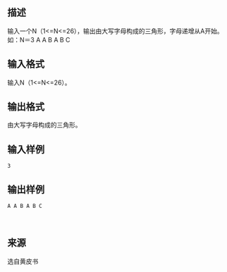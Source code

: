 ## 描述

输入一个N（1<=N<=26），输出由大写字母构成的三角形，字母递增从A开始。 如：N＝3 A A B A B C

## 输入格式

输入N（1<=N<=26）。

## 输出格式

由大写字母构成的三角形。

## 输入样例

```plaintext
3
```

## 输出样例

```plaintext
A A B A B C
```



 

## 来源

选自黄皮书

